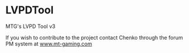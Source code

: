 LVPDTool
========

MTG's LVPD Tool v3

If you wish to contribute to the project contact Chenko through the forum PM system at www.mt-gaming.com
